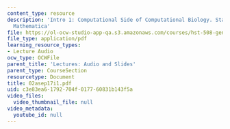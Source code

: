 ```yaml
---
content_type: resource
description: 'Intro 1: Computational Side of Computational Biology. Statistics; Perl,
  Mathematica'
file: https://ol-ocw-studio-app-qa.s3.amazonaws.com/courses/hst-508-genomics-and-computational-biology-fall-2002/c3e83ea61792704f017760831b143f5a_02asep17i1.pdf
file_type: application/pdf
learning_resource_types:
- Lecture Audio
ocw_type: OCWFile
parent_title: 'Lectures: Audio and Slides'
parent_type: CourseSection
resourcetype: Document
title: 02asep17i1.pdf
uid: c3e83ea6-1792-704f-0177-60831b143f5a
video_files:
  video_thumbnail_file: null
video_metadata:
  youtube_id: null
---
```

